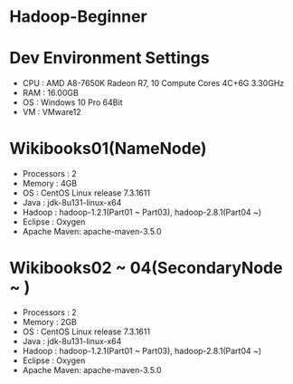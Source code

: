 # Hadoop-Beginner

# Dev Environment Settings
* CPU : AMD A8-7650K Radeon R7, 10 Compute Cores 4C+6G 3.30GHz
* RAM : 16.00GB
* OS : Windows 10 Pro 64Bit
* VM : VMware12

# Wikibooks01(NameNode)
* Processors  : 2
* Memory      : 4GB
* OS          : CentOS Linux release 7.3.1611
* Java        : jdk-8u131-linux-x64
* Hadoop      : hadoop-1.2.1(Part01 ~ Part03), hadoop-2.8.1(Part04 ~)
* Eclipse     : Oxygen
* Apache Maven: apache-maven-3.5.0

# Wikibooks02 ~ 04(SecondaryNode ~ )
* Processors  : 2
* Memory      : 2GB
* OS          : CentOS Linux release 7.3.1611
* Java        : jdk-8u131-linux-x64
* Hadoop      : hadoop-1.2.1(Part01 ~ Part03), hadoop-2.8.1(Part04 ~)
* Eclipse     : Oxygen
* Apache Maven: apache-maven-3.5.0
